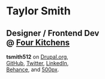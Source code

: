 # Taylor Smith
## Designer / Frontend Dev <br /> @ <a href="http://www.fourkitchens.com">Four Kitchens</a>

**tsmith512** on
[Drupal.org](http://drupal.org/u/tsmith512), <br/>
[GitHub](https://github.com/tsmith512),
[Twitter](https://twitter.com/tsmith512),
[LinkedIn](https://linkedin.com/in/tsmith512), <br/>
[Behance](https://behance.net/tsmith512),
and [500px](https://500px.com/tsmith512).

